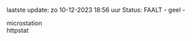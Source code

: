 laatste update: 
zo 10-12-2023 18:56   uur 
Status: FAALT - geel - 
<div class="service Y">microstation</div><div class="service G">httpstat</div>